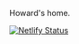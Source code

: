 Howard's home.

[![Netlify Status](https://api.netlify.com/api/v1/badges/93c88ccb-aecd-43b5-b362-33bc6a3dc962/deploy-status)](https://app.netlify.com/sites/howardchicken/deploys)
